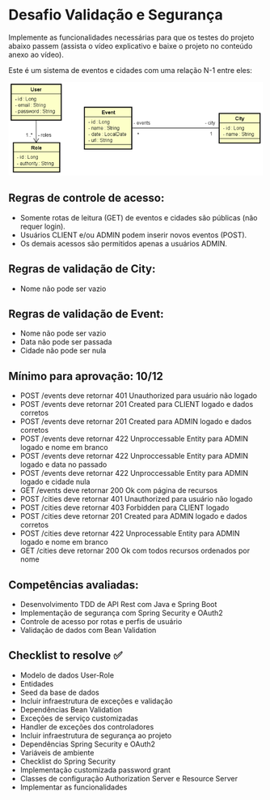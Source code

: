 # Desafio Validação e Segurança
Implemente as funcionalidades necessárias para que os testes do projeto abaixo passem (assista o vídeo explicativo e baixe o projeto no conteúdo anexo ao vídeo).

Este é um sistema de eventos e cidades com uma relação N-1 entre eles:

![domain](/assets/domain.png) 

## Regras de controle de acesso:
*	Somente rotas de leitura (GET) de eventos e cidades são públicas (não requer login).
*	Usuários CLIENT e/ou ADMIN podem inserir novos eventos (POST).
*	Os demais acessos são permitidos apenas a usuários ADMIN.

## Regras de validação de City:
*	Nome não pode ser vazio

## Regras de validação de Event:
*	Nome não pode ser vazio
*	Data não pode ser passada
*	Cidade não pode ser nula

## Mínimo para aprovação: 10/12
- POST /events deve retornar 401 Unauthorized para usuário não logado
- POST /events deve retornar 201 Created para CLIENT logado e dados corretos
- POST /events deve retornar 201 Created para ADMIN logado e dados corretos
- POST /events deve retornar 422 Unproccessable Entity para ADMIN logado e nome em branco
- POST /events deve retornar 422 Unproccessable Entity para ADMIN logado e data no passado
- POST /events deve retornar 422 Unproccessable Entity para ADMIN logado e cidade nula
- GET /events deve retornar 200 Ok com página de recursos
- POST /cities deve retornar 401 Unauthorized para usuário não logado
- POST /cities deve retornar 403 Forbidden para CLIENT logado
- POST /cities deve retornar 201 Created para ADMIN logado e dados corretos
- POST /cities deve retornar 422 Unprocessable Entity para ADMIN logado e nome em branco
- GET /cities deve retornar 200 Ok com todos recursos ordenados por nome

## Competências avaliadas:
- Desenvolvimento TDD de API Rest com Java e Spring Boot
- Implementação de segurança com Spring Security e OAuth2
- Controle de acesso por rotas e perfis de usuário
- Validação de dados com Bean Validation

## Checklist to resolve ✅ 
*	Modelo de dados User-Role
  *	Entidades
  *	Seed da base de dados
*	Incluir infraestrutura de exceções e validação
  *	Dependências Bean Validation
  *	Exceções de serviço customizadas
  *	Handler de exceções dos controladores
*	Incluir infraestrutura de segurança ao projeto
  *	Dependências Spring Security e OAuth2
  *	Variáveis de ambiente
  *	Checklist do Spring Security
  *	Implementação customizada password grant
  *	Classes de configuração Authorization Server e Resource Server
*	Implementar as funcionalidades
